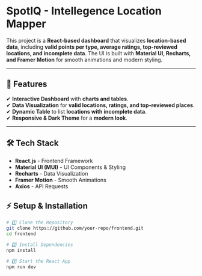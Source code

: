 # SpotIQ - Intellegence Location Mapper

This project is a **React-based dashboard** that visualizes **location-based data**, including **valid points per type, average ratings, top-reviewed locations, and incomplete data**. The UI is built with **Material UI, Recharts, and Framer Motion** for smooth animations and modern styling.

---

## 🚀 Features
✔ **Interactive Dashboard** with **charts and tables**.  
✔ **Data Visualization** for **valid locations, ratings, and top-reviewed places**.  
✔ **Dynamic Table** to list **locations with incomplete data**.  
✔ **Responsive & Dark Theme** for a **modern look**.  

---

## 🛠️ Tech Stack
- **React.js** - Frontend Framework  
- **Material UI (MUI)** - UI Components & Styling  
- **Recharts** - Data Visualization  
- **Framer Motion** - Smooth Animations  
- **Axios** - API Requests  

## ⚡ Setup & Installation
```bash
# 1️⃣ Clone the Repository
git clone https://github.com/your-repo/frontend.git
cd frontend

# 2️⃣ Install Dependencies
npm install

# 3️⃣ Start the React App
npm run dev